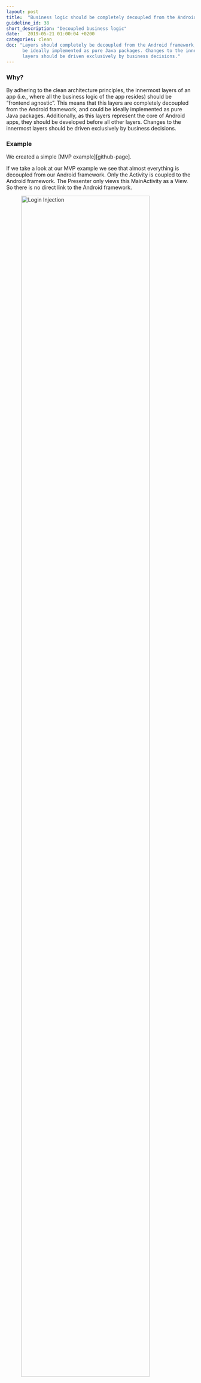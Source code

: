 ```yaml
---
layout: post
title:  "Business logic should be completely decoupled from the Android framework."
guideline_id: 38
short_description: "Decoupled business logic"
date:   2019-05-21 01:00:04 +0200
categories: clean
doc: "Layers should completely be decoupled from the Android framework, and could
      be ideally implemented as pure Java packages. Changes to the innermost
      layers should be driven exclusively by business decisions."
---
```


<h3>Why?</h3>
By adhering to
the clean architecture principles, the innermost layers of an
app (i.e., where all the business logic of the app resides)
should be “frontend agnostic”. This means that this layers are
completely decoupled from the Android framework, and could
be ideally implemented as pure Java packages. Additionally,
as this layers represent the core of Android apps, they should
be developed before all other layers. Changes to the innermost
layers should be driven exclusively by business decisions.

<h3>Example</h3>
We created a simple [MVP example][github-page].

If we take a look at our MVP example we see that almost everything is decoupled from our 
Android framework. Only the Activity is coupled to the Android framework. The Presenter only 
views this MainActivity as a View. So there is no direct link to the Android framework.

<figure>
  <img src="/assets/BossApplication_lifecycle.png" alt="Login Injection" width="90%">
</figure>

Each component can easily be tested. 
	Since the MainPresenter has no actual reference to the MainActivity the 
MainPresenter is Android-independent making the presenter testable without an emulator.

<script src="https://gist.github.com/Geertdepont/e8e9996406425a39462b5f03ec0896ff.js"></script>

When the Presenter wants the view to show the users, it calls, mainView.showUsers(Employees).

These are methods accessible by the MainPresenter:
<script src="https://gist.github.com/Geertdepont/608af87f6a302b6d5f66da2582dd5b0c.js"></script>

Check out the [Github page][github-page] to view the complete repository.

<a href="https://github.com/Geertdepont/bachelor_thesis/tree/master/Bossapplication" target="_blank"><button type="button" class="btn btn-primary btn-icon-right">Go to the github page</button></a>

This guideline was extracted from:
<table id="guidelinelinks">
  <tr>
    <th>Id</th>
    <th>Guideline</th>
    <th>URL</th>
  </tr>

 <tr>
    <td>120</td>
    <td>Business logic shouldn’t know where the data comes from. Act locally, but sync globally.</td>
    <td><a href="https://dev.to/wahibhaq/a-brief-summary-of-thoughts-on-clean-architecture-and-mvp-48h9" target="_blank"> https://dev.to/wahibhaq/a-brief-summary-of-thoughts-on-clean-architecture-and-mvp-48h9</a></td>
 </tr>

 <tr>
    <td>122</td>
    <td>Business logic doesn’t touch Android directly anymore and this should result in a decoupled codebase.</td>
    <td><a href="https://dev.to/wahibhaq/a-brief-summary-of-thoughts-on-clean-architecture-and-mvp-48h9" target="_blank"> https://dev.to/wahibhaq/a-brief-summary-of-thoughts-on-clean-architecture-and-mvp-48h9</a></td>
 </tr>

 <tr>
    <td>189</td>
    <td>Domain layer: all the logic happens in this layer. Regarding the android project, you will see all the interactors (use cases) implementations here as well. This layer is a pure java module without any android dependencies. All the external components use interfaces when connecting to the business objects.</td>
    <td><a href="https://fernandocejas.com/2014/09/03/architecting-android-the-clean-way/" target="_blank"> https://fernandocejas.com/2014/09/03/architecting-android-the-clean-way/</a></td>
 </tr>

 <tr>
    <td>205</td>
    <td>The business logic layer does not contain any framework specific code and you should be able to run it without an emulator. This layer does not contain any framework specific code and you should be able to run it without an emulator.</td>
    <td><a href="https://medium.com/@dmilicic/a-detailed-guide-on-developing-android-apps-using-the-clean-architecture-pattern-d38d71e94029" target="_blank"> https://medium.com/@dmilicic/a-detailed-guide-on-developing-android-apps-using-the-clean-architecture-pattern-d38d71e94029</a></td>
 </tr>


 <tr>
    <td>207</td>
    <td>Your business logic models might not be appropriate for showing them to the user directly. Perhaps you need to show a combination of multiple business logic models at once. Therefore, I suggest you create a ViewModel class that makes it easier for you to display it to the UI. Then, you use a converter class in the outer layer to convert your business models to the appropriate ViewModel.</td>
    <td><a href="https://medium.com/@dmilicic/a-detailed-guide-on-developing-android-apps-using-the-clean-architecture-pattern-d38d71e94029" target="_blank"> https://medium.com/@dmilicic/a-detailed-guide-on-developing-android-apps-using-the-clean-architecture-pattern-d38d71e94029</a></td>
 </tr>

 <tr>
    <td>221</td>
    <td>This layer domain sits on top of the data and is responsible for coordinating the actions to the repository. It can also perform some mappings to prepare the objects coming from the data layer, that way the presentation layer can consume them easily. The domain layer is 100% Java only, meaning that there are no Android framework related objects here. [Reactive Clean Architecture]</td>
    <td><a href="https://medium.com/insiden26/reactive-clean-architecture-with-android-architecture-components-685a6682e0ca" target="_blank"> https://medium.com/insiden26/reactive-clean-architecture-with-android-architecture-components-685a6682e0ca</a></td>
 </tr>

 <tr>
    <td>244</td>
    <td>On clean code ark domain module. If you want an extra challenge with a reward of eternal glory and a totally clean design, you can make that module a pure Java module. It will prevent you from taking shortcuts and putting something related to the Android here.</td>
    <td><a href="https://five.agency/android-architecture-part-1-every-new-beginning-is-hard/" target="_blank"> https://five.agency/android-architecture-part-1-every-new-beginning-is-hard/</a></td>
 </tr>

 <tr>
    <td>247</td>
    <td>On clean ark We have pushed Android and the realworld stuff as far out on the outskirts as we can. Business logic doesn’t touch the Android directly anymore.</td>
    <td><a href="https://five.agency/android-architecture-part-1-every-new-beginning-is-hard/" target="_blank"> https://five.agency/android-architecture-part-1-every-new-beginning-is-hard/</a></td>
 </tr>

 <tr>
    <td>248</td>
    <td>On clean ark We have nicely separated classes that are easy to test. Classes touching the world can be tested using Android test cases; the one not touching it can be tested using JUnit. Someone malevolent would maybe call that class explosion. I call it testable. :)</td>
    <td><a href=" https://five.agency/android-architecture-part-1-every-new-beginning-is-hard/" target="_blank"> https://five.agency/android-architecture-part-1-every-new-beginning-is-hard/</a></td>
 </tr>

 <tr>
    <td>257</td>
    <td>Layer Models: Enterprise Business Rules: The first layer is the enterprise business rules, the core business rules of our application. For example, Twitter’s rules might be a profile or a tweet. Unless the needs of your business change, you should never need to touch these once they have been created. These can also be created before you write your UI.</td>
    <td><a href="https://academy.realm.io/posts/converting-an-app-to-use-clean-architecture/" target="_blank"> https://academy.realm.io/posts/converting-an-app-to-use-clean-architecture/</a></td>
 </tr>

 <tr>
    <td>186</td>
    <td> The purpose is the separation of concerns by keeping the business rules not knowing anything at all about the outside world, thus, they can can be tested without any dependency to any external element. To achieve this, my proposal is about breaking up the project into 3 different layers, in which each one has its own purpose and works separately from the others. It is worth mentioning that each layer uses its own data model so this independence can be reached (you will see in code that a data mapper is needed in order to accomplish data transformation, a price to be paid if you do not want to cross the use of your models over the entire application).</td>
    <td><a href=" https://fernandocejas.com/2014/09/03/architecting-android-the-clean-way/" target="_blank"> https://fernandocejas.com/2014/09/03/architecting-android-the-clean-way/</a></td>
 </tr>

 <tr>
    <td>222</td>
    <td> This presentation layer is the last layer, responsible for building the objects the views are going to consume and processing the actions performed in this views. This is also the layer where the Android Architecture Components are used, more specifically, the LiveData and the ViewModel.</td>
    <td><a href=" https://medium.com/insiden26/reactive-clean-architecture-with-android-architecture-components-685a6682e0ca" target="_blank"> https://medium.com/insiden26/reactive-clean-architecture-with-android-architecture-components-685a6682e0ca</a></td>
 </tr>

 <tr>
    <td>242</td>
    <td> MVP, To solve god presenter introduce some manager. You don’t have to name it "manager." There are lots of names for these kind of classes: utils, helpers, fooBarBuzzator, etc. So, we introduced managers. Business logic is contained in the manager classes. Stakeholders know where to look at, concerns are sort of separated</td>
    <td><a href=" https://five.agency/android-architecture-part-1-every-new-beginning-is-hard/" target="_blank"> https://five.agency/android-architecture-part-1-every-new-beginning-is-hard/</a></td>
 </tr>

</table>



[github-page]: https://github.com/Geertdepont/bachelor_thesis/tree/master/Bossapplication